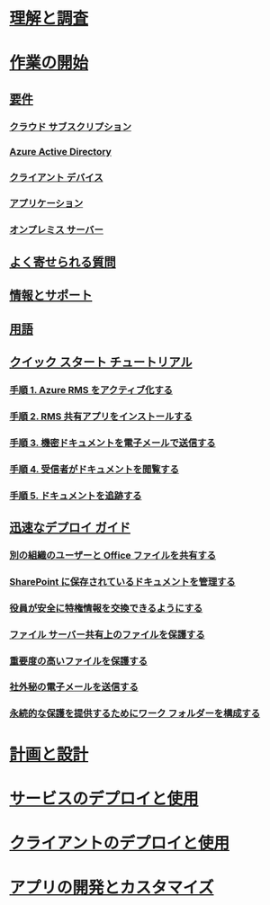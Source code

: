 # [理解と調査](/rights-management/understand-explore/azure-rights-management)
# [作業の開始](requirements-azure-rms.md)
## [要件](requirements-azure-rms.md)
### [クラウド サブスクリプション](requirements-subscriptions.md)
### [Azure Active Directory](requirements-azure-ad.md)
### [クライアント デバイス](requirements-client-devices.md)
### [アプリケーション](requirements-applications.md)
### [オンプレミス サーバー ](requirements-servers.md)
## [よく寄せられる質問](faqs.md)
## [情報とサポート](information-support.md)
## [用語](terminology.md)
## [クイック スタート チュートリアル](quick-start-tutorial.md)
### [手順 1. Azure RMS をアクティブ化する](tutorial-step1.md)
### [手順 2. RMS 共有アプリをインストールする](tutorial-step2.md)
### [手順 3. 機密ドキュメントを電子メールで送信する](tutorial-step3.md)
### [手順 4. 受信者がドキュメントを閲覧する](tutorial-step4.md)
### [手順 5. ドキュメントを追跡する](tutorial-step5.md)
## [迅速なデプロイ ガイド](rapid-deployment-guide.md)
### [別の組織のユーザーと Office ファイルを共有する](scenario-share-office-file-externally.md)
### [SharePoint に保存されているドキュメントを管理する](scenario-sharepoint.md)
### [役員が安全に特権情報を交換できるようにする](scenario-executives-email.md)
### [ファイル サーバー共有上のファイルを保護する](scenario-fci.md)
### [重要度の高いファイルを保護する](scenario-secure-most-valuable-files.md)
### [社外秘の電子メールを送信する](scenario-company-confidential-email.md)
### [永続的な保護を提供するためにワーク フォルダーを構成する](scenario-work-folders.md)
# [計画と設計](/rights-management/plan-design/deployment-roadmap)
# [サービスのデプロイと使用](/rights-management/deploy-use/activate-service)
# [クライアントのデプロイと使用](/rights-management/rms-client/use-client)
# [アプリの開発とカスタマイズ](/rights-management/develop/developers-guide)


<!--HONumber=Jun16_HO4-->


